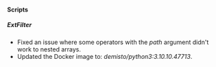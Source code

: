 
#### Scripts
##### ExtFilter
- Fixed an issue where some operators with the *path* argument didn't work to nested arrays.
- Updated the Docker image to: *demisto/python3:3.10.10.47713*.
